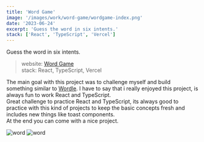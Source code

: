 ```yaml
---
title: 'Word Game'
image: '/images/work/word-game/wordgame-index.png'
date: '2023-06-24'
excerpt: 'Guess the word in six intents.'
stack: ['React', 'TypeScript', 'Vercel']
---
```


Guess the word in six intents.

> website: [Word Game](https://word-game-wheat.vercel.app)  
> stack: React, TypeScript, Vercel

The main goal with this project was to challenge myself and build something similar to [Wordle](https://wordlegame.org).
I have to say that i really enjoyed this project, is always fun to work React and TypeScript.  
Great challenge to practice React and TypeScript, its always good to practice with this kind of projects to keep the basic concepts fresh and includes new things like toast components.  
At the end you can come with a nice project.

![word](/images/work/word-game/wordgame-play.png)
![word](/images/work/word-game/wordgame-done.png)
